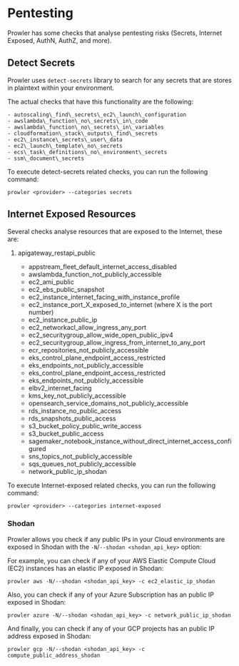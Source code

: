 # Pentesting

Prowler has some checks that analyse pentesting risks (Secrets, Internet Exposed, AuthN, AuthZ, and more).


## Detect Secrets

Prowler uses `detect-secrets` library to search for any secrets that are stores in plaintext within your environment.

The actual checks that have this functionality are the following:

    - autoscaling\_find\_secrets\_ec2\_launch\_configuration
    - awslambda\_function\_no\_secrets\_in\_code
    - awslambda\_function\_no\_secrets\_in\_variables
    - cloudformation\_stack\_outputs\_find\_secrets
    - ec2\_instance\_secrets\_user\_data
    - ec2\_launch\_template\_no\_secrets
    - ecs\_task\_definitions\_no\_environment\_secrets
    - ssm\_document\_secrets

To execute detect-secrets related checks, you can run the following command:

```console
prowler <provider> --categories secrets
```

## Internet Exposed Resources

Several checks analyse resources that are exposed to the Internet, these are:

1. apigateway\_restapi\_public

    - appstream\_fleet\_default\_internet\_access\_disabled
    - awslambda\_function\_not\_publicly\_accessible
    - ec2\_ami\_public
    - ec2\_ebs\_public\_snapshot
    - ec2\_instance\_internet\_facing\_with\_instance\_profile
    - ec2\_instance\_port\_X\_exposed\_to\_internet (where X is the port number)
    - ec2\_instance\_public\_ip
    - ec2\_networkacl\_allow\_ingress\_any\_port
    - ec2\_securitygroup\_allow\_wide\_open\_public\_ipv4
    - ec2\_securitygroup\_allow\_ingress\_from\_internet\_to\_any\_port
    - ecr\_repositories\_not\_publicly\_accessible
    - eks\_control\_plane\_endpoint\_access\_restricted
    - eks\_endpoints\_not\_publicly\_accessible
    - eks\_control\_plane\_endpoint\_access\_restricted
    - eks\_endpoints\_not\_publicly\_accessible
    - elbv2\_internet\_facing
    - kms\_key\_not\_publicly\_accessible
    - opensearch\_service\_domains\_not\_publicly\_accessible
    - rds\_instance\_no\_public\_access
    - rds\_snapshots\_public\_access
    - s3\_bucket\_policy\_public\_write\_access
    - s3\_bucket\_public\_access
    - sagemaker\_notebook\_instance\_without\_direct\_internet\_access\_configured
    - sns\_topics\_not\_publicly\_accessible
    - sqs\_queues\_not\_publicly\_accessible
    - network\_public\_ip\_shodan


To execute Internet-exposed related checks, you can run the following command:

```console
prowler <provider> --categories internet-exposed
```


### Shodan

Prowler allows you check if any public IPs in your Cloud environments are exposed in Shodan with the `-N`/`--shodan <shodan_api_key>` option:

For example, you can check if any of your AWS Elastic Compute Cloud (EC2) instances has an elastic IP exposed in Shodan:

```console
prowler aws -N/--shodan <shodan_api_key> -c ec2_elastic_ip_shodan
```

Also, you can check if any of your Azure Subscription has an public IP exposed in Shodan:

```console
prowler azure -N/--shodan <shodan_api_key> -c network_public_ip_shodan
```

And finally, you can check if any of your GCP projects has an public IP address exposed in Shodan:

```console
prowler gcp -N/--shodan <shodan_api_key> -c compute_public_address_shodan
```
